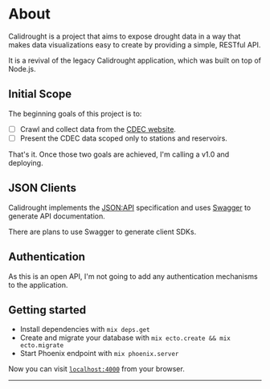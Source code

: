 # About

Calidrought is a project that aims to expose drought data in a way that makes data visualizations easy to create by providing a simple, RESTful API.

It is a revival of the legacy Calidrought application, which was built on top of Node.js.

## Initial Scope

The beginning goals of this project is to:

- [ ] Crawl and collect data from the [CDEC website](http://cdec.water.ca.gov/).
- [ ] Present the CDEC data scoped only to stations and reservoirs.

That's it. Once those two goals are achieved, I'm calling a v1.0 and deploying.

## JSON Clients

Calidrought implements the [JSON:API](http://jsonapi.org/) specification and uses [Swagger](http://swagger.io/) to generate API documentation.

There are plans to use Swagger to generate client SDKs.

## Authentication

As this is an open API, I'm not going to add any authentication mechanisms to the application.

## Getting started

* Install dependencies with `mix deps.get`
* Create and migrate your database with `mix ecto.create && mix ecto.migrate`
* Start Phoenix endpoint with `mix phoenix.server`

Now you can visit [`localhost:4000`](http://localhost:4000) from your browser.

---
